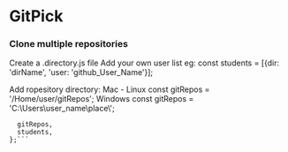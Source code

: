 # GitPick

### Clone multiple repositories

Create a .directory.js file
Add your own user list 
eg: const students = [{dir: 'dirName', 'user: 'github_User_Name'}];

Add ropesitory directory:
Mac - Linux
const gitRepos = '/Home/user/gitRepos';
Windows
const gitRepos = 'C:\\Users\\user_name\\place\\';

```module.exports = {
  gitRepos,
  students,
};```
